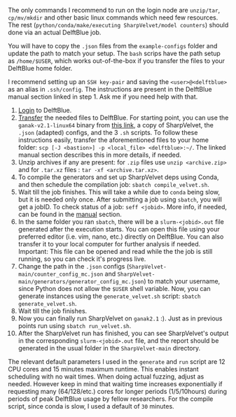 The only commands I recommend to run on the login node are `unzip/tar`, `cp/mv/mkdir` and other basic linux commands which need few resources. 
The rest (`python/conda/make/executing SharpVelvet/model counters`) should done via an actual DelftBlue job.

You will have to copy the `.json` files from the `example-configs` folder and update the path to match your setup. 
The `bash` scrips have the path setup as `/home/$USER`, which works out-of-the-box if you transfer the files to your DelftBlue home folder. 

I recommend setting up an `SSH key-pair` and saving the `<user>@<delftblue>` as an alias in `.ssh/config`. The instructions are present in the DelftBlue manual section linked in step 1. Ask me if you need help with that.  

1. [Login](https://doc.dhpc.tudelft.nl/delftblue/Remote-access-to-DelftBlue/) to DelftBlue.
2. [Transfer](https://doc.dhpc.tudelft.nl/delftblue/Data-transfer-to-DelftBlue/) the needed files to DelftBlue. For starting point, you can use the `ganak-v2.1-linux64` binary from [this link](https://msoos.org/private/ganak-v2.1-linux64), a copy of SharpVelvet, the `.json` (adapted) configs, and the 3 `.sh` scripts. To follow these instructions easily, transfer the aforementioned files to your home folder: `scp [-J <bastion>] -p <local_file> <delftblue>:~/`. The linked manual section describes this in more details, if needed.
3. Unzip archives if any are present: for `.zip` files use `unzip <archive.zip>` and for `.tar.xz` files : `tar -xf <archive.tar.xz>`.
4. To compile the generators and set up SharpVelvet deps using Conda, and then schedule the compilation job: `sbatch compile_velvet.sh`.
5. Wait till the job finishes. This will take a while due to `conda` being slow, but it is needed only once. After submitting a job using `sbatch`, you will get a jobID. To check status of a job: `seff <jobid>`. More info, if needed, can be found in the [manual](https://doc.dhpc.tudelft.nl/delftblue/Slurm-trouble-shooting/) section.
6. In the same folder you ran `sbatch`, there will be a `slurm-<jobid>.out` file generated after the execution starts. You can open this file using your preferred editor (i.e. vim, nano, etc.) directly on DelftBlue. You can also transfer it to your local computer for further analysis if needed. Important: This file can be opened and read while the the job is still running, so you can check it's progress live.
7. Change the path in the `.json` configs (`SharpVelvet-main/counter_config_mc.json` and `SharpVelvet-main/generators/generator_config_mc.json`) to match your username, since Python does not allow the `$USER` shell variable. Now, you can generate instances using the `generate_velvet.sh` script: `sbatch generate_velvet.sh`. 
8. Wait till the job finishes.
9. Now you can finally run SharpVelvet on `ganak2.1` :). Just as in previous points run using `sbatch run_velvet.sh`.
10. After the SharpVelvet run has finished, you can see SharpVelvet's output in the corresponding `slurm-<jobid>.out` file, and the report should be generated in the usual folder in the `SharpVelvet-main` directory.

The relevant default parameters I used in the `generate` and `run` script are 12 CPU cores and 15 minutes maximum runtime. This enables instant scheduling with no wait times. When doing actual fuzzing, adjust as needed. However keep in mind that waiting time increases exponentially if requesting many (64/128/etc.) cores for longer periods (1/5/10hours) during periods of peak DelftBlue usage by fellow researchers.
For the compile script, since conda is slow, I used a default of `30` minutes. 
